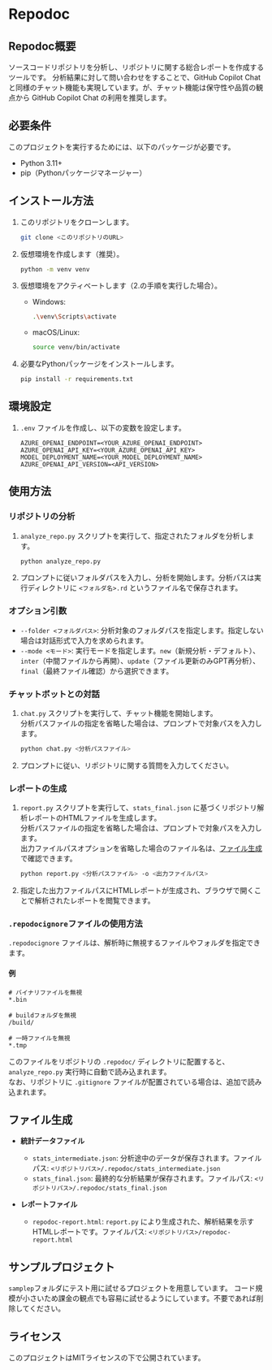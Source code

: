# Repodoc

## Repodoc概要

ソースコードリポジトリを分析し、リポジトリに関する総合レポートを作成するツールです。
分析結果に対して問い合わせをすることで、GitHub Copilot Chatと同様のチャット機能も実現しています。が、チャット機能は保守性や品質の観点から GitHub Copilot Chat の利用を推奨します。

## 必要条件

このプロジェクトを実行するためには、以下のパッケージが必要です。

- Python 3.11+
- pip（Pythonパッケージマネージャー）

## インストール方法

1. このリポジトリをクローンします。
    ```bash
    git clone <このリポジトリのURL>
    ```

2. 仮想環境を作成します（推奨）。
    ```bash
    python -m venv venv
    ```

3. 仮想環境をアクティベートします（2.の手順を実行した場合）。
   - Windows:
     ```bash
     .\venv\Scripts\activate
     ```
   - macOS/Linux:
     ```bash
     source venv/bin/activate
     ```

4. 必要なPythonパッケージをインストールします。
    ```bash
    pip install -r requirements.txt
    ```

## 環境設定

1. `.env` ファイルを作成し、以下の変数を設定します。
    ```plaintext
    AZURE_OPENAI_ENDPOINT=<YOUR_AZURE_OPENAI_ENDPOINT>
    AZURE_OPENAI_API_KEY=<YOUR_AZURE_OPENAI_API_KEY>
    MODEL_DEPLOYMENT_NAME=<YOUR_MODEL_DEPLOYMENT_NAME>
    AZURE_OPENAI_API_VERSION=<API_VERSION>
    ```

## 使用方法

### リポジトリの分析

1. `analyze_repo.py` スクリプトを実行して、指定されたフォルダを分析します。
    ```bash
    python analyze_repo.py
    ```

2. プロンプトに従いフォルダパスを入力し、分析を開始します。分析パスは実行ディレクトリに `<フォルダ名>.rd` というファイル名で保存されます。

### オプション引数

- `--folder <フォルダパス>`: 分析対象のフォルダパスを指定します。指定しない場合は対話形式で入力を求められます。
- `--mode <モード>`: 実行モードを指定します。`new`（新規分析・デフォルト）、`inter`（中間ファイルから再開）、`update`（ファイル更新のみGPT再分析）、`final`（最終ファイル確認）から選択できます。

### チャットボットとの対話

1. `chat.py` スクリプトを実行して、チャット機能を開始します。  
    分析パスファイルの指定を省略した場合は、プロンプトで対象パスを入力します。  
    ```bash
    python chat.py <分析パスファイル>
    ```

2. プロンプトに従い、リポジトリに関する質問を入力してください。

### レポートの生成

1. `report.py` スクリプトを実行して、`stats_final.json` に基づくリポジトリ解析レポートのHTMLファイルを生成します。  
    分析パスファイルの指定を省略した場合は、プロンプトで対象パスを入力します。  
    出力ファイルパスオプションを省略した場合のファイル名は、[ファイル生成](#ファイル生成) で確認できます。  
    ```bash
    python report.py <分析パスファイル> -o <出力ファイルパス>
    ```

2. 指定した出力ファイルパスにHTMLレポートが生成され、ブラウザで開くことで解析されたレポートを閲覧できます。

### `.repodocignore`ファイルの使用方法

`.repodocignore` ファイルは、解析時に無視するファイルやフォルダを指定できます。

#### 例
```
# バイナリファイルを無視
*.bin

# buildフォルダを無視
/build/

# 一時ファイルを無視
*.tmp
```
このファイルをリポジトリの `.repodoc/` ディレクトリに配置すると、`analyze_repo.py` 実行時に自動で読み込まれます。  
なお、リポジトリに `.gitignore` ファイルが配置されている場合は、追加で読み込まれます。

## ファイル生成

- **統計データファイル**
  - `stats_intermediate.json`: 分析途中のデータが保存されます。ファイルパス: `<リポジトリパス>/.repodoc/stats_intermediate.json`
  - `stats_final.json`: 最終的な分析結果が保存されます。ファイルパス: `<リポジトリパス>/.repodoc/stats_final.json`

- **レポートファイル**
  - `repodoc-report.html`: `report.py` により生成された、解析結果を示すHTMLレポートです。ファイルパス: `<リポジトリパス>/repodoc-report.html`

## サンプルプロジェクト
`samplep`フォルダにテスト用に試せるプロジェクトを用意しています。
コード規模が小さいため課金の観点でも容易に試せるようにしています。不要であれば削除してください。

## ライセンス

このプロジェクトはMITライセンスの下で公開されています。